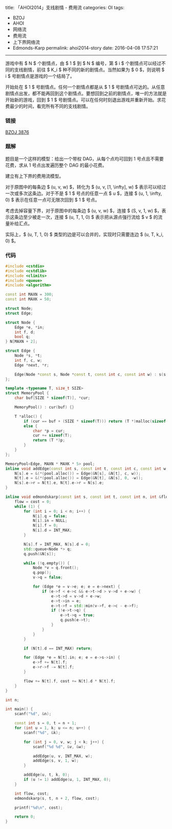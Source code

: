 title: 「AHOI2014」支线剧情 - 费用流
categories: OI
tags: 
  - BZOJ
  - AHOI
  - 网络流
  - 费用流
  - 上下界网络流
  - Edmonds-Karp
permalink: ahoi2014-story
date: 2016-04-08 17:57:21
---

游戏中有 $ N $ 个剧情点，由 $ 1 $ 到 $ N $ 编号，第 $ i $ 个剧情点可以经过不同的支线剧情，前往 $ K_i $ 种不同的新的剧情点。当然如果为 $ 0 $，则说明 $ i $ 号剧情点是游戏的一个结局了。

开始处在 $ 1 $ 号剧情点。任何一个剧情点都是从 $ 1 $ 号剧情点可达的。从任意剧情点出发，都不能再回到这个剧情点。要想回到之前的剧情点，唯一的方法就是开始新的游戏，回到 $ 1 $ 号剧情点。可以在任何时刻退出游戏并重新开始。求花费最少的时间，看完所有不同的支线剧情。

<!-- more -->

### 链接
[BZOJ 3876](http://www.lydsy.com/JudgeOnline/problem.php?id=3876)

### 题解
题目是一个这样的模型：给出一个带权 DAG，从每个点均可回到 1 号点且不需要花费，求从 1 号点出发遍历整个 DAG 的最小花费。

建立有上下界的费用流模型。

对于原图中的每条边 $ (u, v, w) $，转化为 $ (u, v, [1, \infty], w) $ 表示可以经过一次或多次这条边。对于不是 $ 1 $ 号点的任意一点 $ u $，连接 $ (u, 1, \infty, 0) $ 表示在任意一点可无限次回到 $ 1 $ 号点。

考虑去掉容量下界，对于原图中的每条边 $ (u, v, w) $，连接 $ (S, v, 1, w) $，表示这条边至少被走一次，连接 $ (u, T, 1, 0) $ 表示把从源点强行流给 $ v $ 的流量补给汇点。

实际上，$ (u, T, 1, 0) $ 类型的边是可以合并的，实现时只需要连边 $ (u, T, k_i, 0) $。

### 代码
```c++
#include <cstdio>
#include <cstdlib>
#include <climits>
#include <queue>
#include <algorithm>

const int MAXN = 300;
const int MAXK = 50;

struct Node;
struct Edge;

struct Node {
	Edge *e, *in;
	int f, d;
	bool q;
} N[MAXN + 2];

struct Edge {
	Node *s, *t;
	int f, c, w;
	Edge *next, *r;

	Edge(Node *const s, Node *const t, const int c, const int w) : s(s), t(t), f(0), c(c), w(w), next(s->e) {}
};

template <typename T, size_t SIZE>
struct MemoryPool {
	char buf[SIZE * sizeof(T)], *cur;

	MemoryPool() : cur(buf) {}

	T *alloc() {
		if (cur == buf + (SIZE * sizeof(T))) return (T *)malloc(sizeof(T));
		else {
			char *p = cur;
			cur += sizeof(T);
			return (T *)p;
		}
	}
};

MemoryPool<Edge, MAXN * MAXK * 5> pool;
inline void addEdge(const int s, const int t, const int c, const int w) {
	N[s].e = &(*(pool.alloc()) = Edge(&N[s], &N[t], c, w));
	N[t].e = &(*(pool.alloc()) = Edge(&N[t], &N[s], 0, -w));
	N[s].e->r = N[t].e, N[t].e->r = N[s].e;
}

inline void edmondskarp(const int s, const int t, const int n, int &flow, int &cost) {
	flow = cost = 0;
	while (1) {
		for (int i = 0; i < n; i++) {
			N[i].q = false;
			N[i].in = NULL;
			N[i].f = 0;
			N[i].d = INT_MAX;
		}

		N[s].f = INT_MAX, N[s].d = 0;
		std::queue<Node *> q;
		q.push(&N[s]);

		while (!q.empty()) {
			Node *v = q.front();
			q.pop();
			v->q = false;

			for (Edge *e = v->e; e; e = e->next) {
				if (e->f < e->c && e->t->d > v->d + e->w) {
					e->t->d = v->d + e->w;
					e->t->in = e;
					e->t->f = std::min(v->f, e->c - e->f);
					if (!e->t->q) {
						e->t->q = true;
						q.push(e->t);
					}
				}
			}
		}

		if (N[t].d == INT_MAX) return;

		for (Edge *e = N[t].in; e; e = e->s->in) {
			e->f += N[t].f;
			e->r->f -= N[t].f;
		}

		flow += N[t].f, cost += N[t].d * N[t].f;
	}
}

int n;

int main() {
	scanf("%d", &n);

	const int s = 0, t = n + 1;
	for (int u = 1, k; u <= n; u++) {
		scanf("%d", &k);

		for (int j = 0, v, w; j < k; j++) {
			scanf("%d %d", &v, &w);

			addEdge(u, v, INT_MAX, w);
			addEdge(s, v, 1, w);
		}

		addEdge(u, t, k, 0);
		if (u != 1) addEdge(u, 1, INT_MAX, 0);
	}

	int flow, cost;
	edmondskarp(s, t, n + 2, flow, cost);

	printf("%d\n", cost);

	return 0;
}
```
